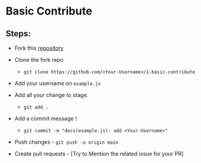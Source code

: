 # Basic Contribute

## Steps:
  -  Fork this [repository](https://github.com/itsavirus-git/1-basic-contribute)
  
  -  Clone the fork repo
     - `git clone https://github.com/<Your-Username>/1-basic-contribute`
     
  -  Add your username on `example.js`
  
  -  Add all your change to stage.
     - `git add .`
 
  -  Add a commit message !
     - `git commit -m "docs(example.js): add <Your-Username>"`
  
  -  Push changes
    - `git push -u origin main`
 
  -  Create pull requests
    - [Try to Mention the related issue for your PR]

